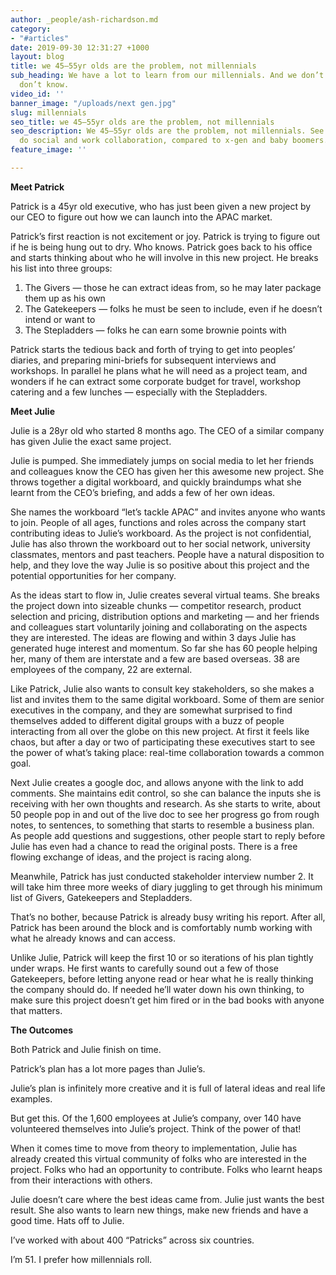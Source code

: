 ```yaml
---
author: _people/ash-richardson.md
category:
- "#articles"
date: 2019-09-30 12:31:27 +1000
layout: blog
title: we 45–55yr olds are the problem, not millennials
sub_heading: We have a lot to learn from our millennials. And we don’t know what we
  don’t know.
video_id: ''
banner_image: "/uploads/next gen.jpg"
slug: millennials
seo_title: we 45–55yr olds are the problem, not millennials
seo_description: We 45–55yr olds are the problem, not millennials. See how our millennials
  do social and work collaboration, compared to x-gen and baby boomers.
feature_image: ''

---
```

**Meet Patrick**

Patrick is a 45yr old executive, who has just been given a new project by our CEO to figure out how we can launch into the APAC market.

Patrick’s first reaction is not excitement or joy. Patrick is trying to figure out if he is being hung out to dry. Who knows. Patrick goes back to his office and starts thinking about who he will involve in this new project. He breaks his list into three groups:

1. The Givers — those he can extract ideas from, so he may later package them up as his own
2. The Gatekeepers — folks he must be seen to include, even if he doesn’t intend or want to
3. The Stepladders — folks he can earn some brownie points with

Patrick starts the tedious back and forth of trying to get into peoples’ diaries, and preparing mini-briefs for subsequent interviews and workshops. In parallel he plans what he will need as a project team, and wonders if he can extract some corporate budget for travel, workshop catering and a few lunches — especially with the Stepladders.

**Meet Julie**

Julie is a 28yr old who started 8 months ago. The CEO of a similar company has given Julie the exact same project.

Julie is pumped. She immediately jumps on social media to let her friends and colleagues know the CEO has given her this awesome new project. She throws together a digital workboard, and quickly braindumps what she learnt from the CEO’s briefing, and adds a few of her own ideas.

She names the workboard “let’s tackle APAC” and invites anyone who wants to join. People of all ages, functions and roles across the company start contributing ideas to Julie’s workboard. As the project is not confidential, Julie has also thrown the workboard out to her social network, university classmates, mentors and past teachers. People have a natural disposition to help, and they love the way Julie is so positive about this project and the potential opportunities for her company.

As the ideas start to flow in, Julie creates several virtual teams. She breaks the project down into sizeable chunks — competitor research, product selection and pricing, distribution options and marketing — and her friends and colleagues start voluntarily joining and collaborating on the aspects they are interested. The ideas are flowing and within 3 days Julie has generated huge interest and momentum. So far she has 60 people helping her, many of them are interstate and a few are based overseas. 38 are employees of the company, 22 are external.

Like Patrick, Julie also wants to consult key stakeholders, so she makes a list and invites them to the same digital workboard. Some of them are senior executives in the company, and they are somewhat surprised to find themselves added to different digital groups with a buzz of people interacting from all over the globe on this new project. At first it feels like chaos, but after a day or two of participating these executives start to see the power of what’s taking place: real-time collaboration towards a common goal.

Next Julie creates a google doc, and allows anyone with the link to add comments. She maintains edit control, so she can balance the inputs she is receiving with her own thoughts and research. As she starts to write, about 50 people pop in and out of the live doc to see her progress go from rough notes, to sentences, to something that starts to resemble a business plan. As people add questions and suggestions, other people start to reply before Julie has even had a chance to read the original posts. There is a free flowing exchange of ideas, and the project is racing along.

Meanwhile, Patrick has just conducted stakeholder interview number 2. It will take him three more weeks of diary juggling to get through his minimum list of Givers, Gatekeepers and Stepladders.

That’s no bother, because Patrick is already busy writing his report. After all, Patrick has been around the block and is comfortably numb working with what he already knows and can access.

Unlike Julie, Patrick will keep the first 10 or so iterations of his plan tightly under wraps. He first wants to carefully sound out a few of those Gatekeepers, before letting anyone read or hear what he is really thinking the company should do. If needed he’ll water down his own thinking, to make sure this project doesn’t get him fired or in the bad books with anyone that matters.

**The Outcomes**

Both Patrick and Julie finish on time.

Patrick’s plan has a lot more pages than Julie’s.

Julie’s plan is infinitely more creative and it is full of lateral ideas and real life examples.

But get this. Of the 1,600 employees at Julie’s company, over 140 have volunteered themselves into Julie’s project. Think of the power of that!

When it comes time to move from theory to implementation, Julie has already created this virtual community of folks who are interested in the project. Folks who had an opportunity to contribute. Folks who learnt heaps from their interactions with others.

Julie doesn’t care where the best ideas came from. Julie just wants the best result. She also wants to learn new things, make new friends and have a good time. Hats off to Julie.

I’ve worked with about 400 “Patricks” across six countries.

I’m 51. I prefer how millennials roll.